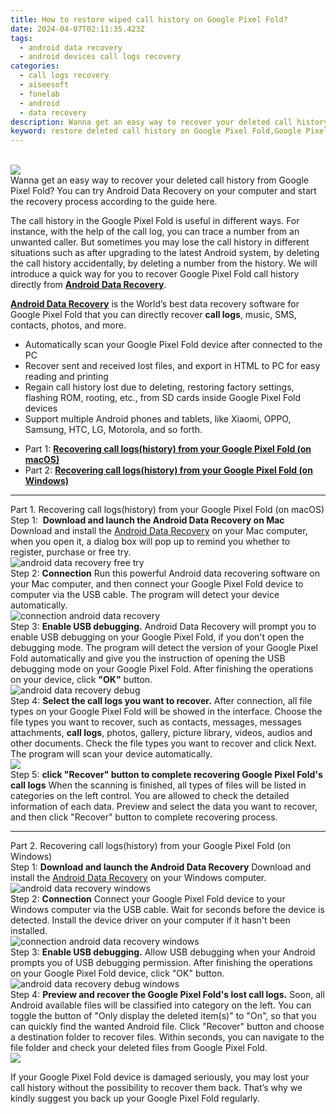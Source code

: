 ```yaml
---
title: How to restore wiped call history on Google Pixel Fold?
date: 2024-04-07T02:11:35.423Z
tags: 
  - android data recovery
  - android devices call logs recovery
categories: 
  - call logs recovery
  - aiseesoft
  - fonelab
  - android
  - data recovery
description: Wanna get an easy way to recover your deleted call history from Google Pixel Fold? You can try Android Data Recovery on your computer and start the recovery process according to the guide here.
keyword: restore deleted call history on Google Pixel Fold,Google Pixel Fold call logs recovery,undelete call numbers from Google Pixel Fold,save erased call logs on Google Pixel Fold,recover lost recent calls from Google Pixel Fold,unerase call numbers from Google Pixel Fold,Google Pixel Fold delete call history recover,Google Pixel Fold call history recovery software,how to retrieve deleted call history from my Google Pixel Fold,Google Pixel Fold call history deleted itself,how can i get call history back on Google Pixel Fold,Google Pixel Fold call history recovery
---
```

<br>
<img src="https://img0mobiles.techidaily.com/images/best-assets/devices/google/google-pixel-fold/4.jpg" class="atpl-imgstyle"  /><br>
<div class="atpl-content atpl-for-fonelab-android recover-call-logs">
<div class="atpl-post-description-part-1">
Wanna get an easy way to recover your deleted call history from Google Pixel Fold? You can try Android Data Recovery on your computer and start the recovery process according to the guide here.
</div>
<div class="atpl-post-description-part-2">
<div class="tpl-content-sub-paragraph-normal">
  <p>
    The call history in the Google Pixel Fold is useful in different ways. For instance, with the help of the call log, you can trace a number from an unwanted caller. But sometimes you may lose the call history in different situations such as after upgrading to the latest Android system, by deleting the call history accidentally, by deleting a number from the history. We will introduce a quick way for you to recover Google Pixel Fold call history directly from <a href="https://tools.techidaily.com/aiseesoft-android-data-recovery/" ><strong>Android Data Recovery</strong></a>.
  </p>
</div>
</div>
<div class="atpl-post-description-part-3">
<div class="tpl-content-sub-paragraph-content">
  <p>
    <a href="https://tools.techidaily.com/aiseesoft-android-data-recovery/" ><strong>Android Data Recovery</strong></a> is the World’s best data recovery software for Google Pixel Fold that you can directly recover <b>call logs</b>, music, SMS, contacts, photos, and more.
  </p>
</div>
<div class="tpl-content-sub-paragraph-content">
  <ul class="tpl-content-sub-paragraph-ul-style">
    <li>Automatically scan your Google Pixel Fold device after connected to the PC</li>
    <li>Recover sent and received lost files, and export in HTML to PC for easy reading and printing</li>
    <li>Regain call history lost due to deleting, restoring factory settings, flashing ROM, rooting, etc., from SD cards inside Google Pixel Fold devices</li>
    <li>Support multiple Android phones and tablets, like Xiaomi, OPPO, Samsung, HTC, LG, Motorola, and so forth.</li>
  </ul>
</div>
</div>
<ul>
  <li>Part 1: <strong><a href="#p1"> Recovering call logs(history) from your Google Pixel Fold  (on macOS)</a></strong></li>
  <li>Part 2: <strong><a href="#p2"> Recovering call logs(history) from your Google Pixel Fold  (on Windows)</a></strong></li>
</ul>
<!-- Part 1 -->
<a id="p1" name="p1" ></a><hr>
<div>
  <span class="atpl-step-part-style">Part 1. Recovering call logs(history) from your Google Pixel Fold (on macOS)</span>
</div>
<span class="atpl-stepstyle-a"><span>Step 1: </span></span> <strong>Download and launch the Android Data Recovery on Mac</strong>
Download and install the <a href="https://tools.techidaily.com/aiseesoft-android-data-recovery/" >Android Data Recovery</a> on your Mac computer, when you open it, a dialog box will pop up to remind you whether to register, purchase or free try.
<br>
<img src="https://tools.techidaily.com/images/apps/aiseesoft/android-data-recovery/mac-free-try.png" class="atpl-imgstyle" alt="android data recovery free try" /><br>
<span class="atpl-stepstyle-a"><span>Step 2: </span></span> <strong>Connection</strong>
Run this powerful Android data recovering software on your Mac computer, and then connect your Google Pixel Fold device to computer via the USB cable. The program will detect your device automatically.
<br>
<img src="https://tools.techidaily.com/images/apps/aiseesoft/android-data-recovery/mac-connection-interface.jpg" class="atpl-imgstyle" alt="connection android data recovery" /><br>
<span class="atpl-stepstyle-a"><span>Step 3: </span></span> <strong>Enable USB debugging.</strong>
Android Data Recovery will prompt you to enable USB debugging on your Google Pixel Fold, if you don't open the debugging mode. The program will detect the version of your Google Pixel Fold automatically and give you the instruction of opening the USB debugging mode on your Google Pixel Fold. After finishing the operations on your device, click <strong>"OK"</strong> button.
<br>
<img src="https://tools.techidaily.com/images/apps/aiseesoft/android-data-recovery/mac-android-usb-debug.jpg"  class="atpl-imgstyle" alt="android data recovery debug" /><br>
<span class="atpl-stepstyle-a"><span>Step 4: </span></span> <strong>Select the call logs you want to recover.</strong>
After connection, all file types on your Google Pixel Fold will be showed in the interface. Choose the file types you want to recover, such as contacts, messages, messages attachments, <b>call logs</b>, photos, gallery, picture library, videos, audios and other documents. Check the file types you want to recover and click Next. The program will scan your device automatically.
<br>
<img src="https://tools.techidaily.com/images/apps/aiseesoft/android-data-recovery/mac-choose-type-call-logs.jpg" class="atpl-imgstyle"  /><br>
<span class="atpl-stepstyle-a"><span>Step 5: </span></span> <strong>click "Recover" button to  complete recovering Google Pixel Fold's call logs</strong>
When the scanning is finished, all types of files will be listed in categories on the left control. You are allowed to check the detailed information of each data. Preview and select the data you want to recover, and then click "Recover" button to complete recovering process.
<a id="p2" name="p2"></a><hr>
<!-- Part 2 -->
<div>
  <span class="atpl-step-part-style">Part 2. Recovering call logs(history) from your Google Pixel Fold (on Windows)</span>
</div>
<span class="atpl-stepstyle-a"><span>Step 1: </span></span> <strong>Download and launch the Android Data Recovery</strong>
Download and install the <a href="https://tools.techidaily.com/aiseesoft-android-data-recovery/" >Android Data Recovery</a> on your Windows computer.
<br>
<img src="https://tools.techidaily.com/images/apps/aiseesoft/android-data-recovery/win-start-interface.png"  class="atpl-imgstyle" alt="android data recovery windows" /><br>
<span class="atpl-stepstyle-a"><span>Step 2: </span></span> <strong>Connection</strong>
Connect your Google Pixel Fold device to your Windows computer via the USB cable. Wait for seconds before the device is detected. Install the device driver on your computer if it hasn't been installed.
<br>
<img src="https://tools.techidaily.com/images/apps/aiseesoft/android-data-recovery/win-connection-interface.png" class="atpl-imgstyle" alt="connection android data recovery windows" /><br>
<span class="atpl-stepstyle-a"><span>Step 3: </span></span> <strong>Enable USB debugging.</strong>
Allow USB debugging when your Android prompts you of USB debugging permission. After finishing the operations on your Google Pixel Fold device, click "OK" button.
<br>
<img src="https://tools.techidaily.com/images/apps/aiseesoft/android-data-recovery/win-android-usb-debug.png" class="atpl-imgstyle" alt="android data recovery debug windows" /><br>
<span class="atpl-stepstyle-a"><span>Step 4: </span></span> <strong>Preview and recover the Google Pixel Fold's lost call logs.</strong>
Soon, all Android available files will be classified into category on the left. You can toggle the button of "Only display the deleted item(s)" to "On", so that you can quickly find the wanted Android file. Click "Recover" button and choose a destination folder to recover files. Within seconds, you can navigate to the file folder and check your deleted files from Google Pixel Fold.
<br>
<img src="https://tools.techidaily.com/images/apps/aiseesoft/android-data-recovery/win-recover-call-logs.png" class="atpl-imgstyle"  /><br>
<div class="atpl-post-description-part-4">
<div class="tpl-content-sub-paragraph-normal">
  <p>
    If your Google Pixel Fold device is damaged seriously, you may lost your call history without the possibility to recover them back. That’s why we kindly suggest you back up your Google Pixel Fold regularly.
  </p>
</div>
</div>

</div>